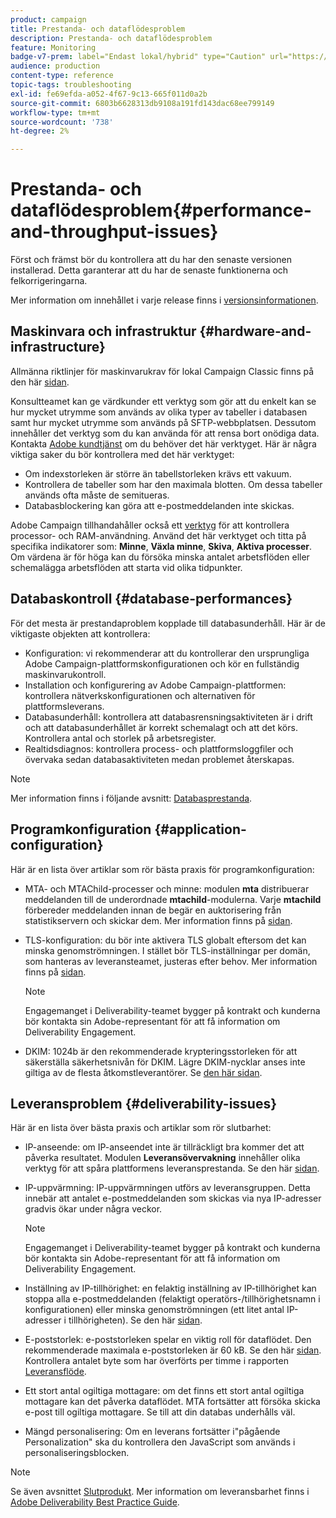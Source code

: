 ```yaml
---
product: campaign
title: Prestanda- och dataflödesproblem
description: Prestanda- och dataflödesproblem
feature: Monitoring
badge-v7-prem: label="Endast lokal/hybrid" type="Caution" url="https://experienceleague.adobe.com/docs/campaign-classic/using/installing-campaign-classic/architecture-and-hosting-models/hosting-models-lp/hosting-models.html?lang=sv" tooltip="Gäller endast lokala och hybrida driftsättningar"
audience: production
content-type: reference
topic-tags: troubleshooting
exl-id: fe69efda-a052-4f67-9c13-665f011d0a2b
source-git-commit: 6803b6628313db9108a191fd143dac68ee799149
workflow-type: tm+mt
source-wordcount: '738'
ht-degree: 2%

---
```


# Prestanda- och dataflödesproblem{#performance-and-throughput-issues}

Först och främst bör du kontrollera att du har den senaste versionen installerad. Detta garanterar att du har de senaste funktionerna och felkorrigeringarna.

Mer information om innehållet i varje release finns i [versionsinformationen](../../rn/using/latest-release.md).

## Maskinvara och infrastruktur {#hardware-and-infrastructure}

Allmänna riktlinjer för maskinvarukrav för lokal Campaign Classic finns på den här [sidan](https://helpx.adobe.com/se/campaign/kb/hardware-sizing-guide.html).

Konsultteamet kan ge värdkunder ett verktyg som gör att du enkelt kan se hur mycket utrymme som används av olika typer av tabeller i databasen samt hur mycket utrymme som används på SFTP-webbplatsen. Dessutom innehåller det verktyg som du kan använda för att rensa bort onödiga data. Kontakta [Adobe kundtjänst](https://helpx.adobe.com/se/enterprise/admin-guide.html/enterprise/using/support-for-experience-cloud.ug.html) om du behöver det här verktyget. Här är några viktiga saker du bör kontrollera med det här verktyget:

* Om indexstorleken är större än tabellstorleken krävs ett vakuum.
* Kontrollera de tabeller som har den maximala blotten. Om dessa tabeller används ofta måste de semitueras.
* Databasblockering kan göra att e-postmeddelanden inte skickas.

Adobe Campaign tillhandahåller också ett [verktyg](../../production/using/monitoring-processes.md#manual-monitoring) för att kontrollera processor- och RAM-användning. Använd det här verktyget och titta på specifika indikatorer som: **Minne**, **Växla minne**, **Skiva**, **Aktiva processer**. Om värdena är för höga kan du försöka minska antalet arbetsflöden eller schemalägga arbetsflöden att starta vid olika tidpunkter.

## Databaskontroll {#database-performances}

För det mesta är prestandaproblem kopplade till databasunderhåll. Här är de viktigaste objekten att kontrollera:

* Konfiguration: vi rekommenderar att du kontrollerar den ursprungliga Adobe Campaign-plattformskonfigurationen och kör en fullständig maskinvarukontroll.
* Installation och konfigurering av Adobe Campaign-plattformen: kontrollera nätverkskonfigurationen och alternativen för plattformsleverans.
* Databasunderhåll: kontrollera att databasrensningsaktiviteten är i drift och att databasunderhållet är korrekt schemalagt och att det körs. Kontrollera antal och storlek på arbetsregister.
* Realtidsdiagnos: kontrollera process- och plattformsloggfiler och övervaka sedan databasaktiviteten medan problemet återskapas.

>[!NOTE]
>
>Mer information finns i följande avsnitt: [Databasprestanda](../../production/using/database-performances.md).

## Programkonfiguration {#application-configuration}

Här är en lista över artiklar som rör bästa praxis för programkonfiguration:

* MTA- och MTAChild-processer och minne: modulen **mta** distribuerar meddelanden till de underordnade **mtachild**-modulerna. Varje **mtachild** förbereder meddelanden innan de begär en auktorisering från statistikservern och skickar dem. Mer information finns på [sidan](../../installation/using/email-deliverability.md).
* TLS-konfiguration: du bör inte aktivera TLS globalt eftersom det kan minska genomströmningen. I stället bör TLS-inställningar per domän, som hanteras av leveransteamet, justeras efter behov. Mer information finns på [sidan](../../installation/using/email-deliverability.md#mx-configuration).

  >[!NOTE]
  >
  >Engagemanget i Deliverability-teamet bygger på kontrakt och kunderna bör kontakta sin Adobe-representant för att få information om Deliverability Engagement.

* DKIM: 1024b är den rekommenderade krypteringsstorleken för att säkerställa säkerhetsnivån för DKIM. Lägre DKIM-nycklar anses inte giltiga av de flesta åtkomstleverantörer. Se [den här sidan](https://experienceleague.adobe.com/docs/deliverability-learn/deliverability-best-practice-guide/transition-process/infrastructure.html?lang=sv-SE#authentication).

## Leveransproblem {#deliverability-issues}

Här är en lista över bästa praxis och artiklar som rör slutbarhet:

* IP-anseende: om IP-anseendet inte är tillräckligt bra kommer det att påverka resultatet. Modulen **Leveransövervakning** innehåller olika verktyg för att spåra plattformens leveransprestanda. Se den här [sidan](../../delivery/using/monitoring-deliverability.md).
* IP-uppvärmning: IP-uppvärmningen utförs av leveransgruppen. Detta innebär att antalet e-postmeddelanden som skickas via nya IP-adresser gradvis ökar under några veckor.

  >[!NOTE]
  >
  >Engagemanget i Deliverability-teamet bygger på kontrakt och kunderna bör kontakta sin Adobe-representant för att få information om Deliverability Engagement.

* Inställning av IP-tillhörighet: en felaktig inställning av IP-tillhörighet kan stoppa alla e-postmeddelanden (felaktigt operatörs-/tillhörighetsnamn i konfigurationen) eller minska genomströmningen (ett litet antal IP-adresser i tillhörigheten). Se den här [sidan](../../installation/using/email-deliverability.md#list-of-ip-addresses-to-use).
* E-poststorlek: e-poststorleken spelar en viktig roll för dataflödet. Den rekommenderade maximala e-poststorleken är 60 kB. Se den här [sidan](https://helpx.adobe.com/se/legal/product-descriptions/campaign.html). Kontrollera antalet byte som har överförts per timme i rapporten [Leveransflöde](../../reporting/using/global-reports.md#delivery-throughput).
* Ett stort antal ogiltiga mottagare: om det finns ett stort antal ogiltiga mottagare kan det påverka dataflödet. MTA fortsätter att försöka skicka e-post till ogiltiga mottagare. Se till att din databas underhålls väl.
* Mängd personalisering: Om en leverans fortsätter i&quot;pågående Personalization&quot; ska du kontrollera den JavaScript som används i personaliseringsblocken.

>[!NOTE]
>
>Se även avsnittet [Slutprodukt](../../delivery/using/about-deliverability.md). Mer information om leveransbarhet finns i [Adobe Deliverability Best Practice Guide](https://experienceleague.adobe.com/docs/deliverability-learn/deliverability-best-practice-guide/introduction.html?lang=sv).
